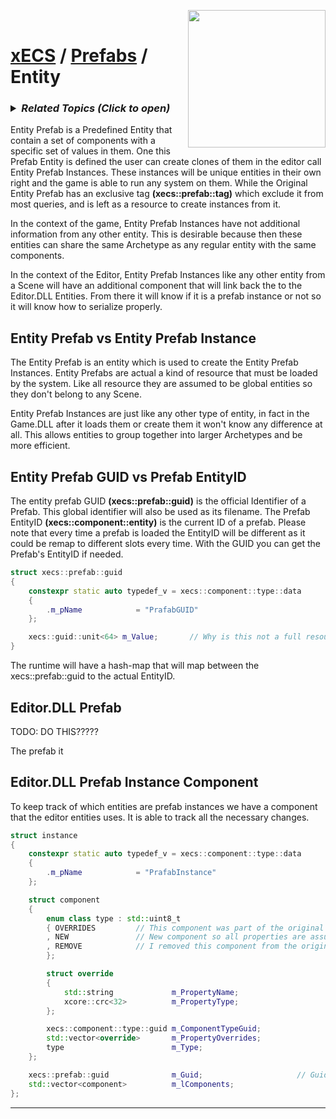 <img src="https://i.imgur.com/TyjrCTS.jpg" align="right" width="220px" /><br>
# [xECS](xecs.md) / [Prefabs](xecs_prefab.md) / Entity

<h3><details><summary><i><b>Related Topics </b>(Click to open)</i></summary>

* [Component Serialization](xecs_component_serialization.md)
* [Component Properties](xecs_component_properties.md)
* [Component Typedef](xecs_component_typedef.md)
* [Scene entity references](ecs_scene_entity_references.md)
* [Scene Ranges](xecs_scene_ranges.md)
* [Scene file format, details about entities](xecs_scene_serialization_entity.md)
</details></h3>

Entity Prefab is a Predefined Entity that contain a set of components with a specific set of values in them. One this Prefab Entity is defined the user can create clones of them in the editor call Entity Prefab Instances. These instances will be unique entities in their own right and the game is able to run any system on them. While the Original Entity Prefab has an exclusive tag **(xecs::prefab::tag)** which exclude it from most queries, and is left as a resource to create instances from it.

In the context of the game, Entity Prefab Instances have not additional information from any other entity. This is desirable because then these entities can share the same Archetype as any regular entity with the same components. 

In the context of the Editor, Entity Prefab Instances like any other entity from a Scene will have an additional component that will link back the to the Editor.DLL Entities. From there it will know if it is a prefab instance or not so it will know how to serialize properly.

## Entity Prefab vs Entity Prefab Instance

The Entity Prefab is an entity which is used to create the Entity Prefab Instances. Entity Prefabs are actual a kind of resource that must be loaded by the system. Like all resource they are assumed to be global entities so they don't belong to any Scene. 

Entity Prefab Instances are just like any other type of entity, in fact in the Game.DLL after it loads them or create them it won't know any difference at all. This allows entities to group together into larger Archetypes and be more efficient.

## Entity Prefab GUID vs Prefab EntityID

The entity prefab GUID **(xecs::prefab::guid)** is the official Identifier of a Prefab. This global identifier will also be used as its filename. The Prefab EntityID **(xecs::component::entity)** is the current ID of a prefab. Please note that every time a prefab is loaded the EntityID will be different as it could be remap to different slots every time. With the GUID you can get the Prefab's EntityID if needed. 

~~~cpp
struct xecs::prefab::guid
{
    constexpr static auto typedef_v = xecs::component::type::data
    {
        .m_pName            = "PrafabGUID"
    };

    xecs::guid::unit<64> m_Value;       // Why is this not a full resource guid???
}
~~~

The runtime will have a hash-map that will map between the xecs::prefab::guid to the actual EntityID.

## Editor.DLL Prefab

TODO: DO THIS?????


The prefab it


## Editor.DLL Prefab Instance Component

To keep track of which entities are prefab instances we have a component that the editor entities uses. It is able to track all the necessary changes.

~~~cpp
struct instance
{
    constexpr static auto typedef_v = xecs::component::type::data
    {
        .m_pName            = "PrafabInstance"
    };

    struct component
    {
        enum class type : std::uint8_t
        { OVERRIDES         // This component was part of the original archetype and I am overriding some properties
        , NEW               // New component so all properties are assumed to be overwritten 
        , REMOVE            // I removed this component from the original archetype
        };

        struct override
        {
            std::string             m_PropertyName;
            xcore::crc<32>          m_PropertyType;
        };

        xecs::component::type::guid m_ComponentTypeGuid;
        std::vector<override>       m_PropertyOverrides;
        type                        m_Type;
    };

    xecs::prefab::guid              m_Guid;                     // Guid of the prefab
    std::vector<component>          m_lComponents;
};
~~~

---
